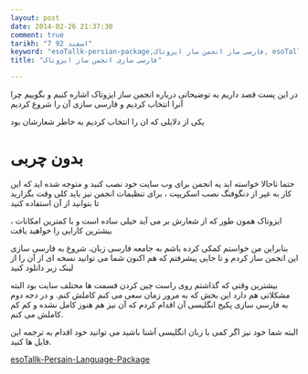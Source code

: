 ```yaml
---
layout: post
date: 2014-02-26 21:37:30
comment: true
tarikh: "7 اسفند 92"
keyword: "esoTallk-persian-package,فارسی ساز انجمن ساز ایزوتاک, esoTallk"
title: "فارسی سازی انجمن ساز ایزوتاک"

---
```


در این پست قصد داریم به توضیحاتی  درباره انجمن ساز ایزوتاک  اشاره کنیم و بگوییم چرا آنرا انتخاب کردیم و فارسی سازی آن را شروع کردیم


یکی از دلایلی که ان را انتخاب کردیم به خاطر شعارشان بود

بدون چربی
========

حتما تاحالا خواسته اید یه انجمن برای وب سایت خود نصب کنید و متوجه شده اید که این کار به غیر از دنگوفنگ نصب اسکریپت ، برای تنظیمات انجمن نیز باید کلی وقت بگزارید تا بتوانید از آن استفاده کنید

ایزوتاک همون طور که از شعارش بر می آید خیلی ساده است و با کمترین امکانات  ، بیشترین کارایی را خواهید یافت

بنابراین من خواستم کمکی کرده باشم به جامعه فارسی زبان، شروع به فارسی سازی این انجمن ساز کردم و تا جایی پیشرفتم که هم اکنون شما می توانید نسخه ای از آن را از لینک زیر دانلود کنید

بیشترین وقتی که گذاشتم روی راست چین کردن قسمت ها مختلف سایت بود البته مشکلاتی هم  دارد این بخش که به مرور زمان سعی می کنم کاملش کنم.
و در دجه دوم به فارسی سازی پکیج انگلیسی آن اقدام کردم که آن نیز هم هنوز کامل نشده و کم کم کاملش می کنم.


البته شما خود نیز اگر کمی با زبان انگلیسی آشنا باشید می توانید خود اقدام به ترجمه این فایل ها کنید.



[esoTallk-Persain-Language-Package](https://github.com/ALYREZA/esoTalk-Persian-language)





